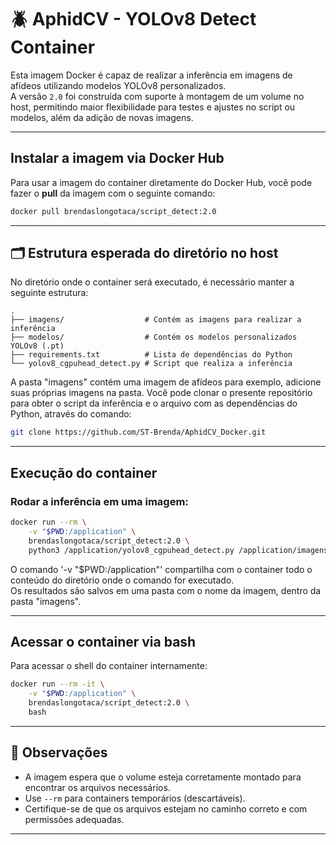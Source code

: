 # 🪲 AphidCV - YOLOv8 Detect Container

Esta imagem Docker é capaz de realizar a inferência em imagens de afídeos utilizando modelos YOLOv8 personalizados.  
A versão `2.0` foi construída com suporte à montagem de um volume no host, permitindo maior flexibilidade para testes e ajustes no script ou modelos, além da adição de novas imagens.

---

## Instalar a imagem via Docker Hub

Para usar a imagem do container diretamente do Docker Hub, você pode fazer o **pull** da imagem com o seguinte comando:

```bash
docker pull brendaslongotaca/script_detect:2.0
```

---

## 🗂️ Estrutura esperada do diretório no host

No diretório onde o container será executado, é necessário manter a seguinte estrutura:

```
.
├── imagens/                  # Contém as imagens para realizar a inferência 
├── modelos/                  # Contém os modelos personalizados YOLOv8 (.pt)
├── requirements.txt          # Lista de dependências do Python
└── yolov8_cgpuhead_detect.py # Script que realiza a inferência
```
A pasta "imagens" contém uma imagem de afídeos para exemplo, adicione suas próprias imagens na pasta.
Você pode clonar o presente repositório para obter o script da inferência e o arquivo com as dependências do Python, através do comando:

```bash
git clone https://github.com/ST-Brenda/AphidCV_Docker.git
```

---

## Execução do container

### Rodar a inferência em uma imagem:

```bash
docker run --rm \
    -v "$PWD:/application" \
    brendaslongotaca/script_detect:2.0 \
    python3 /application/yolov8_cgpuhead_detect.py /application/imagens/<nome_da_imagem>.jpeg --especie <rp|sg|md|sa|mp|bb> --contrast <Float> --brightness <Int>
```
O comando '-v "$PWD:/application"' compartilha com o container todo o conteúdo do diretório onde o comando for executado.  
Os resultados são salvos em uma pasta com o nome da imagem, dentro da pasta "imagens".



---

## Acessar o container via bash

Para acessar o shell do container internamente:

```bash
docker run --rm -it \
    -v "$PWD:/application" \
    brendaslongotaca/script_detect:2.0 \
    bash
```

---

## 📝 Observações

- A imagem espera que o volume esteja corretamente montado para encontrar os arquivos necessários.
- Use `--rm` para containers temporários (descartáveis).
- Certifique-se de que os arquivos estejam no caminho correto e com permissões adequadas.

---
